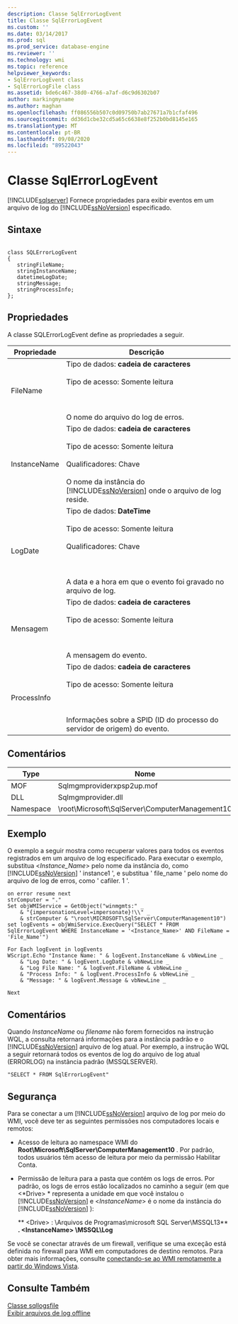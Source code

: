 ```yaml
---
description: Classe SqlErrorLogEvent
title: Classe SqlErrorLogEvent
ms.custom: ''
ms.date: 03/14/2017
ms.prod: sql
ms.prod_service: database-engine
ms.reviewer: ''
ms.technology: wmi
ms.topic: reference
helpviewer_keywords:
- SqlErrorLogEvent class
- SqlErrorLogFile class
ms.assetid: bde6c467-38d0-4766-a7af-d6c9d6302b07
author: markingmyname
ms.author: maghan
ms.openlocfilehash: ff086556b507c0d09750b7ab27671a7b1cfaf496
ms.sourcegitcommit: dd36d1cbe32cd5a65c6638e8f252b0bd8145e165
ms.translationtype: MT
ms.contentlocale: pt-BR
ms.lasthandoff: 09/08/2020
ms.locfileid: "89522043"
---
```

# <a name="sqlerrorlogevent-class"></a>Classe SqlErrorLogEvent
[!INCLUDE[sqlserver](../../includes/applies-to-version/sqlserver.md)]
  Fornece propriedades para exibir eventos em um arquivo de log do [!INCLUDE[ssNoVersion](../../includes/ssnoversion-md.md)] especificado.  
  
## <a name="syntax"></a>Sintaxe  
  
```  
  
class SQLErrorLogEvent   
{  
   stringFileName;  
   stringInstanceName;  
   datetimeLogDate;  
   stringMessage;  
   stringProcessInfo;  
};  
```  
  
## <a name="properties"></a>Propriedades  
 A classe SQLErrorLogEvent define as propriedades a seguir.  
  
| Propriedade | Descrição |
| -------- | ----------- |
|FileName|Tipo de dados: **cadeia de caracteres**<br /><br /> Tipo de acesso: Somente leitura<br /><br /> <br /><br /> O nome do arquivo do log de erros.|  
|InstanceName|Tipo de dados: **cadeia de caracteres**<br /><br /> Tipo de acesso: Somente leitura<br /><br /> Qualificadores: Chave<br /><br /> O nome da instância do [!INCLUDE[ssNoVersion](../../includes/ssnoversion-md.md)] onde o arquivo de log reside.|  
|LogDate|Tipo de dados: **DateTime**<br /><br /> Tipo de acesso: Somente leitura<br /><br /> Qualificadores: Chave<br /><br /> <br /><br /> A data e a hora em que o evento foi gravado no arquivo de log.|  
|Mensagem|Tipo de dados: **cadeia de caracteres**<br /><br /> Tipo de acesso: Somente leitura<br /><br /> <br /><br /> A mensagem do evento.|  
|ProcessInfo|Tipo de dados: **cadeia de caracteres**<br /><br /> Tipo de acesso: Somente leitura<br /><br /> <br /><br /> Informações sobre a SPID (ID do processo do servidor de origem) do evento.|  
  
## <a name="remarks"></a>Comentários  
  
| Type | Nome |
| ---- | ---- |
|MOF|Sqlmgmproviderxpsp2up.mof|  
|DLL|Sqlmgmprovider.dll|  
|Namespace|\root\Microsoft\SqlServer\ComputerManagement10|  
  
## <a name="example"></a>Exemplo  
 O exemplo a seguir mostra como recuperar valores para todos os eventos registrados em um arquivo de log especificado. Para executar o exemplo, substitua \<*Instance_Name*> pelo nome da instância do, como [!INCLUDE[ssNoVersion](../../includes/ssnoversion-md.md)] ' instance1 ', e substitua ' file_name ' pelo nome do arquivo de log de erros, como ' cafiler. 1 '.  
  
```  
on error resume next  
strComputer = "."  
Set objWMIService = GetObject("winmgmts:" _  
    & "{impersonationLevel=impersonate}!\\" _  
    & strComputer & "\root\MICROSOFT\SqlServer\ComputerManagement10")  
set logEvents = objWmiService.ExecQuery("SELECT * FROM SqlErrorLogEvent WHERE InstanceName = '<Instance_Name>' AND FileName = 'File_Name'")  
  
For Each logEvent in logEvents  
WScript.Echo "Instance Name: " & logEvent.InstanceName & vbNewLine _  
    & "Log Date: " & logEvent.LogDate & vbNewLine _  
    & "Log File Name: " & logEvent.FileName & vbNewLine _  
    & "Process Info: " & logEvent.ProcessInfo & vbNewLine _  
    & "Message: " & logEvent.Message & vbNewLine _  
  
Next  
```  
  
## <a name="comments"></a>Comentários  
 Quando *InstanceName* ou *filename* não forem fornecidos na instrução WQL, a consulta retornará informações para a instância padrão e o [!INCLUDE[ssNoVersion](../../includes/ssnoversion-md.md)] arquivo de log atual. Por exemplo, a instrução WQL a seguir retornará todos os eventos de log do arquivo de log atual (ERRORLOG) na instância padrão (MSSQLSERVER).  
  
```  
"SELECT * FROM SqlErrorLogEvent"  
```  
  
## <a name="security"></a>Segurança  
 Para se conectar a um [!INCLUDE[ssNoVersion](../../includes/ssnoversion-md.md)] arquivo de log por meio do WMI, você deve ter as seguintes permissões nos computadores locais e remotos:  
  
-   Acesso de leitura ao namespace WMI do **Root\Microsoft\SqlServer\ComputerManagement10** . Por padrão, todos usuários têm acesso de leitura por meio da permissão Habilitar Conta.  
  
-   Permissão de leitura para a pasta que contém os logs de erros. Por padrão, os logs de erros estão localizados no caminho a seguir (em que \<*Drive> * representa a unidade em que você instalou o [!INCLUDE[ssNoVersion](../../includes/ssnoversion-md.md)] e \<*InstanceName*> é o nome da instância do [!INCLUDE[ssNoVersion](../../includes/ssnoversion-md.md)] ):  
  
     ** \<Drive> : \Arquivos de Programas\microsoft SQL Server\MSSQL13** **. \<InstanceName> \MSSQL\Log**  
  
 Se você se conectar através de um firewall, verifique se uma exceção está definida no firewall para WMI em computadores de destino remotos. Para obter mais informações, consulte [conectando-se ao WMI remotamente a partir do Windows Vista](https://go.microsoft.com/fwlink/?LinkId=178848).  
  
## <a name="see-also"></a>Consulte Também  
 [Classe sqllogsfile](../../relational-databases/wmi-provider-configuration-classes/sqlerrorlogfile-class.md)   
 [Exibir arquivos de log offline](../../relational-databases/logs/view-offline-log-files.md)  
  
  

